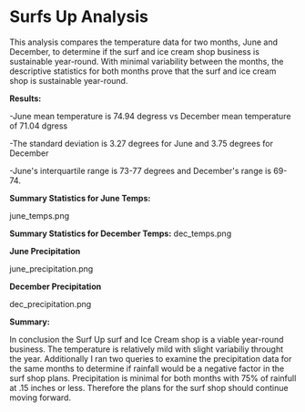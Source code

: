 #  Surfs Up Analysis

This analysis compares the temperature data for two months, June and December, to determine if the surf and ice cream shop business is sustainable year-round. With minimal variability between the months, the descriptive statistics for both months prove that the surf and ice cream shop is sustainable year-round. 

**Results:**

-June mean temperature is 74.94 degress vs December mean temperature of 71.04 dgress


-The standard deviation is 3.27 degrees for June and 3.75 degrees for December


-June's interquartile range is 73-77 degrees and December's range is 69-74. 



**Summary Statistics for June Temps:**

june_temps.png



**Summary Statistics for December Temps:**
dec_temps.png

**June Precipitation**

june_precipitation.png

**December Precipitation**

dec_precipitation.png

**Summary:**

In conclusion the Surf Up surf and Ice Cream shop is a viable year-round business. The temperature is relatively mild with slight variabiliy throught the year. Additionally I ran two queries to examine the precipitation data for the same months to determine if rainfall would be a negative factor in the surf shop plans. Precipitation is minimal for both months with 75% of rainfull at .15 inches or less. Therefore the plans for the surf shop should continue moving forward. 
